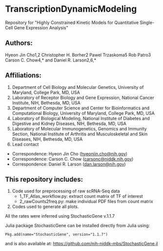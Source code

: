 # TranscriptionDynamicModeling

Repository for "Highly Constrained Kinetic Models for Quantitative Single-Cell Gene Expression Analysis"

## Authors: 
Hyeon Jin Cho1,2 Christopher H. Borher2 Pawel Trzaskoma5 Rob Patro3 Carson C. Chow4,* and Daniel R. Larson2,6,* 


## Affiliations:
1. Department of Cell Biology and Molecular Genetics, University of Maryland, College Park, MD, USA
2. Laboratory of Receptor Biology and Gene Expression, National Cancer Institute, NIH, Bethesda, MD, USA
3. Department of Computer Science and Center for Bioinformatics and Computational Biology, University of Maryland, College Park, MD, USA
4. Laboratory of Biological Modeling, National Institute of Diabetes and Digestive and Kidney Diseases, NIH, Bethesda, MD, USA
5. Laboratory of Molecular Immunogenetics, Genomics and Immunity Section, National Institute of Arthritis and Musculoskeletal and Skin Diseases, NIH, Bethesda, MD, USA
6. Lead contact
* Correspondence: Hyeon Jin Cho (hyeonjin.cho@nih.gov)
* Correspondence: Carson C. Chow (carsonc@niddk.nih.gov)
* Correspondence: Daniel R. Larson (dan.larson@nih.gov)

## This repository includes:
1. Code used for preprocessing of raw scRNA-Seq data
     - 1_TF_Atlas_workflow.py: extract count matrix of TF of interest
     - 2_rawCounts2freq.py: make individual PDF files from count matrix
2. Codes used to generate all plots.

All the rates were inferred using StochasticGene v.1.1.7

Julia package StochasticGene can be installed directly from Julia using:
```
Pkg.add(name="StochasticGene", version="1.1.7")
```
and is also available at: https://github.com/nih-niddk-mbs/StochasticGene.jl
